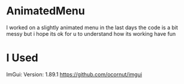 # AnimatedMenu
I worked on a slightly animated menu in the last days
the code is a bit messy but i hope its ok for u to understand how its working
have fun

# I Used
ImGui: Version: 1.89.1 https://github.com/ocornut/imgui

